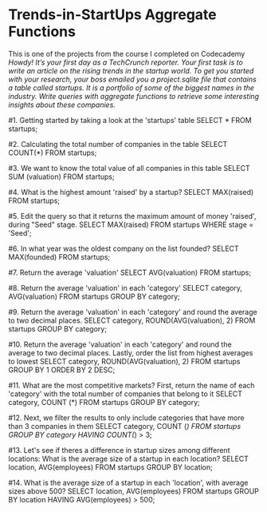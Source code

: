 # Trends-in-StartUps Aggregate Functions
This is one of the projects from the course I completed on Codecademy
*Howdy! It’s your first day as a TechCrunch reporter. Your first task is to write an article on the rising trends in the startup world.
To get you started with your research, your boss emailed you a project.sqlite file that contains a table called startups. It is a portfolio of some of the biggest names in the industry.
Write queries with aggregate functions to retrieve some interesting insights about these companies.*

#1. Getting started by taking a look at the 'startups' table
SELECT *
FROM startups;

#2. Calculating the total number of companies in the table
SELECT COUNT(*)
FROM startups;

#3. We want to know the total value of all companies in this table
SELECT SUM (valuation)
FROM startups;

#4. What is the highest amount 'raised' by a startup?
SELECT MAX(raised)
FROM startups;

#5. Edit the query so that it returns the maximum amount of money 'raised', during "Seed" stage.
SELECT MAX(raised)
FROM startups
WHERE stage = 'Seed';

#6. In what year was the oldest company on the list founded?
SELECT MAX(founded)
FROM startups;

#7. Return the average 'valuation'
SELECT AVG(valuation)
FROM startups;

#8. Return the average 'valuation' in each 'category'
SELECT category, AVG(valuation)
FROM startups
GROUP BY category;

#9. Return the average 'valuation' in each 'category' and round the average to two decimal places.
SELECT category, ROUND(AVG(valuation), 2)
FROM startups
GROUP BY category;

#10. Return the average 'valuation' in each 'category' and round the average to two decimal places. Lastly, order the list from highest averages to lowest
SELECT category, ROUND(AVG(valuation), 2)
FROM startups
GROUP BY 1
ORDER BY 2 DESC;

#11. What are the most competitive markets? First, return the name of each 'category' with the total number of companies that belong to it
SELECT category, COUNT (*)
FROM startups
GROUP BY category;

#12. Next, we filter the results to only include categories that have more than 3 companies in them
SELECT category, COUNT (*)
FROM startups
GROUP BY category
HAVING COUNT(*) > 3;

#13. Let's see if theres a difference in startup sizes among different locations: 
What is the average size of a startup in each location?
SELECT  location, AVG(employees)
FROM startups
GROUP BY location;

#14. What is the average size of a startup in each 'location', with average sizes above 500?
SELECT  location, AVG(employees)
FROM startups
GROUP BY location
HAVING AVG(employees) > 500;

